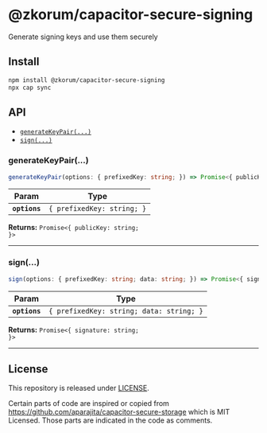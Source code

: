 # @zkorum/capacitor-secure-signing

Generate signing keys and use them securely

## Install

```bash
npm install @zkorum/capacitor-secure-signing
npx cap sync
```

## API

<docgen-index>

* [`generateKeyPair(...)`](#generatekeypair)
* [`sign(...)`](#sign)

</docgen-index>

<docgen-api>
<!--Update the source file JSDoc comments and rerun docgen to update the docs below-->

### generateKeyPair(...)

```typescript
generateKeyPair(options: { prefixedKey: string; }) => Promise<{ publicKey: string; }>
```

| Param         | Type                                  |
| ------------- | ------------------------------------- |
| **`options`** | <code>{ prefixedKey: string; }</code> |

**Returns:** <code>Promise&lt;{ publicKey: string; }&gt;</code>

--------------------


### sign(...)

```typescript
sign(options: { prefixedKey: string; data: string; }) => Promise<{ signature: string; }>
```

| Param         | Type                                                |
| ------------- | --------------------------------------------------- |
| **`options`** | <code>{ prefixedKey: string; data: string; }</code> |

**Returns:** <code>Promise&lt;{ signature: string; }&gt;</code>

--------------------

</docgen-api>

## License

This repository is released under [LICENSE](./LICENSE).

Certain parts of code are inspired or copied from https://github.com/aparajita/capacitor-secure-storage which is MIT Licensed.
Those parts are indicated in the code as comments.


